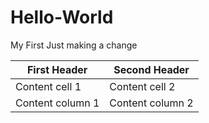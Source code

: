 # Hello-World
My First
Just making a change


First Header | Second Header
------------ | -------------
Content cell 1 | Content cell 2
Content column 1 | Content column 2
